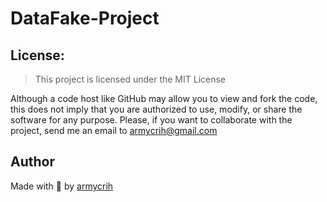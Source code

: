 # DataFake-Project

## License:

> This project is licensed under the MIT License

Although a code host like GitHub may allow you to view and fork the code, this does not imply that you are authorized to use, modify, or share the software for any purpose. Please, if you want to collaborate with the project, send me an email to armycrih@gmail.com

## Author

Made with 💙 by [armycrih](https://twitter.com/armycrih)
